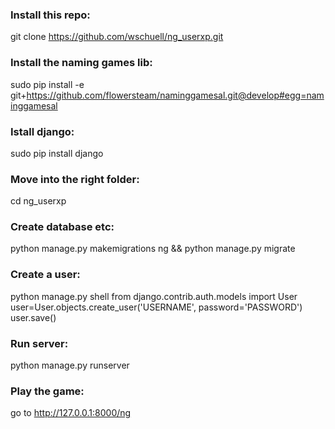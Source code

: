 ### Install this repo:

git clone https://github.com/wschuell/ng_userxp.git


### Install the naming games lib:

sudo pip install -e git+https://github.com/flowersteam/naminggamesal.git@develop#egg=naminggamesal

### Istall django:

sudo pip install django


### Move into the right folder:

cd ng_userxp 


### Create database etc:

python manage.py makemigrations ng && python manage.py migrate


### Create a user:

python manage.py shell
from django.contrib.auth.models import User
user=User.objects.create_user('USERNAME', password='PASSWORD')
user.save()


### Run server:

python manage.py runserver


### Play the game:

go to http://127.0.0.1:8000/ng

